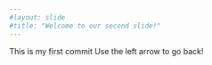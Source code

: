 ```yaml
---
#layout: slide
#title: "Welcome to our second slide!"
---
```

This is my first commit 
Use the left arrow to go back!
